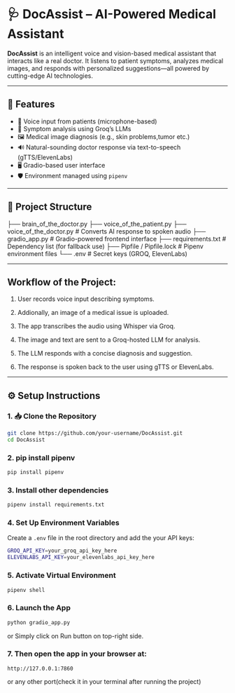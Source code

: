 # 🩺 DocAssist – AI-Powered Medical Assistant

**DocAssist** is an intelligent voice and vision-based medical assistant that interacts like a real doctor. It listens to patient symptoms, analyzes medical images, and responds with personalized suggestions—all powered by cutting-edge AI technologies.

---

## 🚀 Features

- 🎤 Voice input from patients (microphone-based)
- 🧠 Symptom analysis using Groq’s LLMs
- 🖼️ Medical image diagnosis (e.g., skin problems,tumor etc.)
- 🔊 Natural-sounding doctor response via text-to-speech (gTTS/ElevenLabs)
- 🖥️ Gradio-based user interface
- 🛡️ Environment managed using `pipenv`

---

## 📁 Project Structure

├── brain_of_the_doctor.py 
├── voice_of_the_patient.py 
├── voice_of_the_doctor.py # Converts AI response to spoken audio
├── gradio_app.py # Gradio-powered frontend interface
├── requirements.txt # Dependency list (for fallback use)
├── Pipfile / Pipfile.lock # Pipenv environment files
└── .env # Secret keys (GROQ, ElevenLabs)

---

## Workflow of the Project:
  1. User records voice input describing symptoms.

  2. Addionally, an image of a medical issue is uploaded.

  3. The app transcribes the audio using Whisper via Groq.

  4. The image and text are sent to a Groq-hosted LLM for analysis.

  5. The LLM responds with a concise diagnosis and suggestion.

  6. The response is spoken back to the user using gTTS or ElevenLabs.


---


## ⚙️ Setup Instructions

### 1. 📥 Clone the Repository

```bash
git clone https://github.com/your-username/DocAssist.git
cd DocAssist
```

### 2. pip install pipenv
```bash
pip install pipenv
```

### 3. Install other dependencies
```bash
pipenv install requirements.txt
```

### 4. Set Up Environment Variables
Create a `.env` file in the root directory and add the your API keys:
```bash
GROQ_API_KEY=your_groq_api_key_here
ELEVENLABS_API_KEY=your_elevenlabs_api_key_here
```

### 5. Activate Virtual Environment
```bash
pipenv shell
```
### 6. Launch the App
```bash
python gradio_app.py
```
or Simply click on Run button on top-right side.

### 7. Then open the app in your browser at:
```
http://127.0.0.1:7860
```
or any other port(check it in your terminal after running the project)
